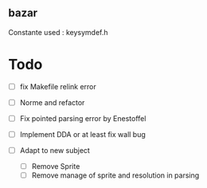 ## bazar

Constante used : keysymdef.h

# Todo

- [ ] fix Makefile relink error
- [ ] Norme and refactor
- [ ] Fix pointed parsing error by Enestoffel

- [ ] Implement DDA or at least fix wall bug

- [ ] Adapt to new subject
	- [ ] Remove Sprite
	- [ ] Remove manage of sprite and resolution in parsing
